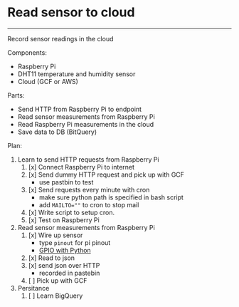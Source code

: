# Read sensor to cloud
----------------------------------------------------------------
Record sensor readings in the cloud

Components:
- Raspberry Pi
- DHT11 temperature and humidity sensor
- Cloud (GCF or AWS)

Parts:
- Send HTTP from Raspberry Pi to endpoint
- Read sensor measurements from Raspberry Pi
- Read Raspberry Pi measurements in the cloud
- Save data to DB (BitQuery)

Plan:
1. Learn to send HTTP requests from Raspberry Pi
	1. [x] Connect Raspberry Pi to internet
	2. [x] Send dummy HTTP request and pick up with GCF
		- use pastbin to test
	3. [x] Send requests every minute with cron
		- make sure python path is specified in bash script
		- add `MAILTO=""` to cron to stop mail
	4. [x] Write script to setup cron.
	5. [x] Test on Raspberry Pi
2. Read sensor measurements from Raspberry Pi
	1. [x] Wire up sensor
		- type `pinout` for pi pinout
		- [GPIO with Python](https://www.raspberrypi.org/documentation/usage/gpio/python/README.md)
	2. [x] Read to json
	3. [x] send json over HTTP
		- recorded in pastebin
	4. [ ] Pick up with GCF
3. Persitance
	1. [ ] Learn BigQuery 
